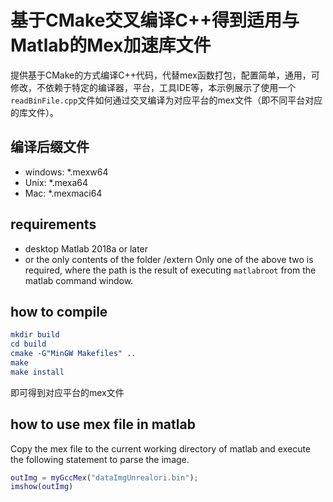 # 基于CMake交叉编译C++得到适用与Matlab的Mex加速库文件
提供基于CMake的方式编译C++代码，代替mex函数打包，配置简单，通用，可修改，不依赖于特定的编译器，平台，工具IDE等，本示例展示了使用一个`readBinFile.cpp`文件如何通过交叉编译为对应平台的mex文件（即不同平台对应的库文件）。

## 编译后缀文件
- windows: *.mexw64
- Unix: *.mexa64
- Mac: *.mexmaci64

## requirements
- desktop Matlab 2018a or later
- or the only contents of the folder <matlab root>/extern
Only one of the above two is required, where the <matlab root> path is the result of executing `matlabroot` from the matlab command window.

## how to compile
```cmake
mkdir build
cd build
cmake -G"MinGW Makefiles" ..
make 
make install
```
即可得到对应平台的mex文件


## how to use mex file in matlab
Copy the mex file to the current working directory of matlab and execute the following statement to parse the image.

```matlab
outImg = myGccMex("dataImgUnrealori.bin");
imshow(outImg)
```
